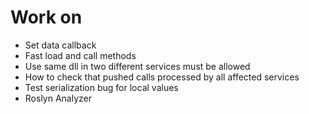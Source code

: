 ﻿# Work on
* Set data callback
* Fast load and call methods
* Use same dll in two different services must be allowed
* How to check that pushed calls processed by all affected services
* Test serialization bug for local values
* Roslyn Analyzer